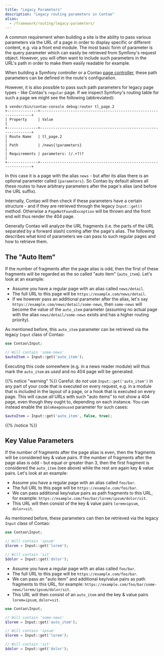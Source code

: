 ```yaml
---
title: "Legacy Parameters"
description: "Legacy routing parameters in Contao"
alias:
  - /framework/routing/legacy-parameters/
---
```



A common requirement when building a site is the ability to pass various parameters via the URL of a page in order to
display specific or different content, e.g. via a front end module. The most basic form of parameter is the query
parameter which can easily be retrieved from Symfony's request object. However, you will often want to include such
parameters in the URL's path in order to make them easily readable for example.

When building a Symfony controller or a Contao [page controller][PageController], these path parameters can be defined 
in the route's configuration.

However, it is also possible to pass such path parameters for legacy page types - like Contao's `regular` page. If we
inspect Symfony's routing table for such a page we might see the following (abbreviated):

```none
$ vendor/bin/contao-console debug:router tl_page.2
+--------------+------------------------------------------------------------------+
| Property     | Value                                                            |
+--------------+------------------------------------------------------------------+
| Route Name   | tl_page.2                                                        |
| Path         | /news{!parameters}                                               |
| Requirements | parameters: (/.+?)?                                              |
+--------------+------------------------------------------------------------------+
```

In this case it is a page with the alias `news` - but after its alias there is an optional parameter called 
`{parameters}`. So Contao by default allows all these routes to have arbitrary parameters after the page's alias (and
before the URL suffix).

Internally, Contao will then check if these parameters have a certain structure - and if they are retrieved through the
legacy `Input::get()` method. Otherwise a `PageNotFoundException` will be thrown and the front end will thus render the
404 page.

Generally Contao will analyze the URL fragments (i.e. the parts of the URL separated by a forward slash) coming after 
the page's alias. The following describes what kind of parameters we can pass to such regular pages and how to retrieve 
them.


## The "Auto Item"

If the number of fragments after the page alias is odd, then the first of these fragments will be regarded as the so
called "auto item" (`auto_item`). Let's look at an example:

* Assume you have a regular page with an alias called `news/detail`.
* The full URL to this page will be `https://example.com/news/detail`.
* If we however pass an additional parameter after the alias, let's say `https://example.com/news/detail/some-news`, then
`some-news` will become the value of the `auto_item` parameter (assuming no actual page with the alias 
`news/detail/some-news` exists and has a higher routing priority).

As mentioned before, this `auto_item` parameter can be retrieved via the legacy `Input` class of Contao:

```php
use Contao\Input;

// Will contain 'some-news'
$autoItem = Input::get('auto_item');
```

Executing this code somewhere (e.g. in a news reader module) will thus mark the `auto_item` as _used_ and no 404 page
will be generated.

{{% notice "warning" %}}
Careful: do _not_ use `Input::get('auto_item')` in any part of your code that is executed on every request, e.g. in a
module that is included in the layout of a page, or a hook that is executed on every page. This will cause _all_ URLs
with such "auto items" to not show a 404 page, even though they ought to, depending on each instance. You can instead
enable the `$blnKeepUnused` parameter for such cases:

```php
$autoItem = Input::get('auto_item', false, true);
```
{{% /notice %}}


## Key Value Parameters

If the number of fragments after the page alias is even, then the fragments will be considered key & value pairs.
If the number of fragments after the page alias is odd - but equal or greater than 3, then the first fragment is
considered the `auto_item` (see above) while the rest are again key & value pairs. Let's look at an example:

* Assume you have a regular page with an alias called `foo/bar`.
* The full URL to this page will be `https://example.com/foo/bar`.
* We can pass additional key/value pairs as path fragments to this URL, for example: 
`https://example.com/foo/bar/lorem/ipsum/dolor/sit`.
* This URL will then consist of the key & value pairs `lorem=ipsum`, `dolor=sit`.

As mentioned before, these parameters can then be retrieved via the legacy `Input` class of Contao:

```php
use Contao\Input;

// Will contain 'ipsum'
$lorem = Input::get('lorem');

// Will contain 'sit'
$dolor = Input::get('dolor');
```

* Assume you have a regular page with an alias called `foo/bar`.
* The full URL to this page will be `https://example.com/foo/bar`.
* We can pass an "auto item" and additional key/value pairs as path fragments to this URL, for example: 
`https://example.com/foo/bar/some-news/lorem/ipsum/dolor/sit`.
* This URL will then consist of an `auto_item` and the key & value pairs `lorem=ipsum`, `dolor=sit`.

```php
use Contao\Input;

// Will contain 'some-news'
$lorem = Input::get('auto_item');

// Will contain 'ipsum'
$lorem = Input::get('lorem');

// Will contain 'sit'
$dolor = Input::get('dolor');
```


[PageController]: /framework/page-controllers/
